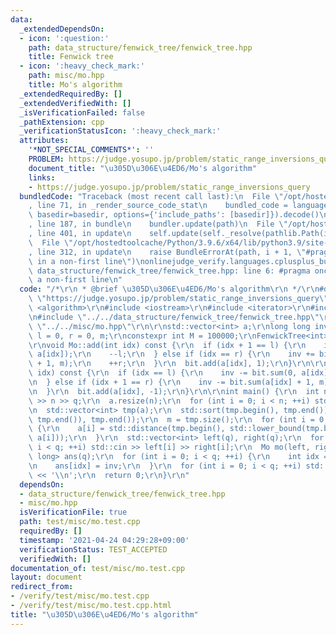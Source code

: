 ```yaml
---
data:
  _extendedDependsOn:
  - icon: ':question:'
    path: data_structure/fenwick_tree/fenwick_tree.hpp
    title: Fenwick tree
  - icon: ':heavy_check_mark:'
    path: misc/mo.hpp
    title: Mo's algorithm
  _extendedRequiredBy: []
  _extendedVerifiedWith: []
  _isVerificationFailed: false
  _pathExtension: cpp
  _verificationStatusIcon: ':heavy_check_mark:'
  attributes:
    '*NOT_SPECIAL_COMMENTS*': ''
    PROBLEM: https://judge.yosupo.jp/problem/static_range_inversions_query
    document_title: "\u305D\u306E\u4ED6/Mo's algorithm"
    links:
    - https://judge.yosupo.jp/problem/static_range_inversions_query
  bundledCode: "Traceback (most recent call last):\n  File \"/opt/hostedtoolcache/Python/3.9.6/x64/lib/python3.9/site-packages/onlinejudge_verify/documentation/build.py\"\
    , line 71, in _render_source_code_stat\n    bundled_code = language.bundle(stat.path,\
    \ basedir=basedir, options={'include_paths': [basedir]}).decode()\n  File \"/opt/hostedtoolcache/Python/3.9.6/x64/lib/python3.9/site-packages/onlinejudge_verify/languages/cplusplus.py\"\
    , line 187, in bundle\n    bundler.update(path)\n  File \"/opt/hostedtoolcache/Python/3.9.6/x64/lib/python3.9/site-packages/onlinejudge_verify/languages/cplusplus_bundle.py\"\
    , line 401, in update\n    self.update(self._resolve(pathlib.Path(included), included_from=path))\n\
    \  File \"/opt/hostedtoolcache/Python/3.9.6/x64/lib/python3.9/site-packages/onlinejudge_verify/languages/cplusplus_bundle.py\"\
    , line 312, in update\n    raise BundleErrorAt(path, i + 1, \"#pragma once found\
    \ in a non-first line\")\nonlinejudge_verify.languages.cplusplus_bundle.BundleErrorAt:\
    \ data_structure/fenwick_tree/fenwick_tree.hpp: line 6: #pragma once found in\
    \ a non-first line\n"
  code: "/*\r\n * @brief \u305D\u306E\u4ED6/Mo's algorithm\r\n */\r\n#define PROBLEM\
    \ \"https://judge.yosupo.jp/problem/static_range_inversions_query\"\r\n\r\n#include\
    \ <algorithm>\r\n#include <iostream>\r\n#include <iterator>\r\n#include <vector>\r\
    \n#include \"../../data_structure/fenwick_tree/fenwick_tree.hpp\"\r\n#include\
    \ \"../../misc/mo.hpp\"\r\n\r\nstd::vector<int> a;\r\nlong long inv = 0;\r\nint\
    \ l = 0, r = 0, m;\r\nconstexpr int M = 100000;\r\nFenwickTree<int> bit(M);\r\n\
    \r\nvoid Mo::add(int idx) const {\r\n  if (idx + 1 == l) {\r\n    inv += bit.sum(0,\
    \ a[idx]);\r\n    --l;\r\n  } else if (idx == r) {\r\n    inv += bit.sum(a[idx]\
    \ + 1, m);\r\n    ++r;\r\n  }\r\n  bit.add(a[idx], 1);\r\n}\r\n\r\nvoid Mo::del(int\
    \ idx) const {\r\n  if (idx == l) {\r\n    inv -= bit.sum(0, a[idx]);\r\n    ++l;\r\
    \n  } else if (idx + 1 == r) {\r\n    inv -= bit.sum(a[idx] + 1, m);\r\n    --r;\r\
    \n  }\r\n  bit.add(a[idx], -1);\r\n}\r\n\r\nint main() {\r\n  int n, q;\r\n  std::cin\
    \ >> n >> q;\r\n  a.resize(n);\r\n  for (int i = 0; i < n; ++i) std::cin >> a[i];\r\
    \n  std::vector<int> tmp(a);\r\n  std::sort(tmp.begin(), tmp.end());\r\n  tmp.erase(std::unique(tmp.begin(),\
    \ tmp.end()), tmp.end());\r\n  m = tmp.size();\r\n  for (int i = 0; i < n; ++i)\
    \ {\r\n    a[i] = std::distance(tmp.begin(), std::lower_bound(tmp.begin(), tmp.end(),\
    \ a[i]));\r\n  }\r\n  std::vector<int> left(q), right(q);\r\n  for (int i = 0;\
    \ i < q; ++i) std::cin >> left[i] >> right[i];\r\n  Mo mo(left, right);\r\n  std::vector<long\
    \ long> ans(q);\r\n  for (int i = 0; i < q; ++i) {\r\n    int idx = mo.process();\r\
    \n    ans[idx] = inv;\r\n  }\r\n  for (int i = 0; i < q; ++i) std::cout << ans[i]\
    \ << '\\n';\r\n  return 0;\r\n}\r\n"
  dependsOn:
  - data_structure/fenwick_tree/fenwick_tree.hpp
  - misc/mo.hpp
  isVerificationFile: true
  path: test/misc/mo.test.cpp
  requiredBy: []
  timestamp: '2021-04-24 04:29:28+09:00'
  verificationStatus: TEST_ACCEPTED
  verifiedWith: []
documentation_of: test/misc/mo.test.cpp
layout: document
redirect_from:
- /verify/test/misc/mo.test.cpp
- /verify/test/misc/mo.test.cpp.html
title: "\u305D\u306E\u4ED6/Mo's algorithm"
---
```


